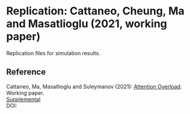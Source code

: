 # Replication: Cattaneo, Cheung, Ma and Masatlioglu (2021, working paper)

Replication files for simulation results.

## Reference

Cattaneo, Ma, Masatlioglu and Suleymanov (2021): [Attention Overload](https://cattaneo.princeton.edu/papers/Cattaneo-Cheung-Ma-Masatlioglu_2021_wp.pdf).<br>
Working paper.<br>
[Supplemental](https://cattaneo.princeton.edu/papers/Cattaneo-Cheung-Ma-Masatlioglu_2021_wp--Supplement.pdf)<br>
DOI: 

